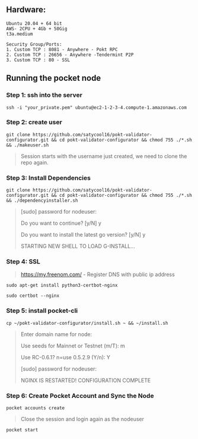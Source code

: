 ## Hardware: 
```
Ubuntu 20.04 + 64 bit
AWS- 2CPU + 4Gb + 50Gig
t3a.medium

Security Group/Ports: 
1. Custom TCP : 8081 - Anywhere - Pokt RPC 
2. Custom TCP : 26656 - Anywhere -Tendermint P2P
3. Custom TCP : 80 - SSL
```
## Running the pocket node
### Step 1: ssh into the server
```
ssh -i "your_private.pem" ubuntu@ec2-1-2-3-4.compute-1.amazonaws.com
```
### Step 2: create user
```
git clone https://github.com/satycool16/pokt-validator-configurator.git && cd pokt-validator-configurator && chmod 755 ./*.sh && ./makeuser.sh
```
>Session starts with the username just created, we need to clone the repo again.
### Step 3: Install Dependencies
```
git clone https://github.com/satycool16/pokt-validator-configurator.git && cd pokt-validator-configurator && chmod 755 ./*.sh && ./dependencyinstaller.sh
```
> [sudo] password for nodeuser:
>
>Do you want to continue? [y/N] y
>
> Do you want to install the latest go version? [y/N] y
> 
> STARTING NEW SHELL TO LOAD G-INSTALL...

### Step 4: SSL

>https://my.freenom.com/ - Register DNS with public ip address
>
```
sudo apt-get install python3-certbot-nginx
```
```
sudo certbot --nginx
```
### Step 5: install pocket-cli 
```
cp ~/pokt-validator-configurator/install.sh ~ && ~/install.sh
```
> Enter domain name for node:
> 
> Use seeds for Mainnet or Testnet (m/T): m
> 
> Use RC-0.6.1? n=use 0.5.2.9 (Y/n): Y
> 
> [sudo] password for nodeuser:
> 
> NGINX IS RESTARTED! CONFIGURATION COMPLETE

### Step 6: Create Pocket Account and Sync the Node
```
pocket accounts create
```
>Close the session and login again as the nodeuser

```
pocket start
```